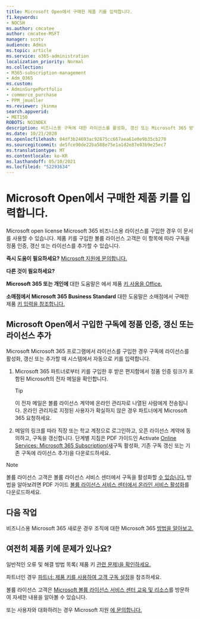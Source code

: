 ```yaml
---
title: Microsoft Open에서 구매한 제품 키를 입력합니다.
f1.keywords:
- NOCSH
ms.author: cmcatee
author: cmcatee-MSFT
manager: scotv
audience: Admin
ms.topic: article
ms.service: o365-administration
localization_priority: Normal
ms.collection:
- M365-subscription-management
- Adm_O365
ms.custom:
- AdminSurgePortfolio
- commerce_purchase
- PPM_jmueller
ms.reviewer: jkinma
search.appverid:
- MET150
ROBOTS: NOINDEX
description: 비즈니스용 구독에 대한 라이선스를 활성화, 갱신 또는 Microsoft 365 방법을 알아보습니다.
ms.date: 10/21/2020
ms.openlocfilehash: 04df3b24693ac92875cc667aea61e0e9b35cb270
ms.sourcegitcommit: de5fce90de22ba588e75e1a1d2e87e03b9e25ec7
ms.translationtype: MT
ms.contentlocale: ko-KR
ms.lasthandoff: 05/10/2021
ms.locfileid: "52293634"
---
```

# <a name="enter-your-product-key-purchased-from-microsoft-open"></a>Microsoft Open에서 구매한 제품 키를 입력합니다.

Microsoft open license Microsoft 365 비즈니스용 [](https://go.microsoft.com/fwlink/p/?LinkID=613298)라이선스를 구입한 경우 이 문서를 사용할 수 있습니다. 제품 키를 구입한 볼륨 라이선스 고객은 이 항목에 따라 구독을 정품 인증, 갱신 또는 라이선스를 추가할 수 있습니다.
  
 **즉시 도움이 필요하세요?** [Microsoft 지원에 문의합니다.](..//business-video/get-help-support.md) 
  
 **다른 것이 필요하세요?**
 
 **Microsoft 365 또는 개인에** 대한 도움말은 에서 제품 [키 사용을 Office.](https://support.microsoft.com/office/12a5763a-d45c-4685-8c95-a44500213759.aspx)
  
 **소매점에서 Microsoft 365 Business Standard** 대한 도움말은 소매점에서 구매한 제품 [키 입력을 참조합니다.](enter-your-product-key.md) 
  
## <a name="activate-renew-or-add-licenses-to-a-subscription-purchased-from-microsoft-open"></a>Microsoft Open에서 구입한 구독에 정품 인증, 갱신 또는 라이선스 추가

Microsoft Microsoft 365 프로그램에서 라이선스를 구입한 경우 구독에 라이선스를 활성화, 갱신 또는 추가할 때 시스템에서 자동으로 키를 입력합니다.
  
1. Microsoft 365 파트너로부터 키를 구입한 후 받은 편지함에서 정품 인증 링크가 포함된 Microsoft의 전자 메일을 확인합니다.
    
    > [!TIP]
    >  이 전자 메일은 볼륨 라이선스 계약에 온라인 관리자로 나열된 사람에게 전송됩니다. 온라인 관리자로 지정된 사용자가 확실하지 않은 경우 파트너에게 Microsoft 365 요청하세요. 
  
2. 메일의 링크를 따라 직장 또는 학교 계정으로 로그인하고, 오픈 라이선스 계약에 동의하고, 구독을 갱신합니다. 단계별 지침은 PDF 가이드인 Activate [Online Services: Microsoft 365 Subscription(새](https://go.microsoft.com/fwlink/p/?LinkId=618100)구독 활성화, 기존 구독 갱신 또는 기존 구독에 라이선스 추가)을 다운로드하세요.
    
> [!NOTE]
> 볼륨 라이선스 고객은 볼륨 라이선스 서비스 센터에서 구독을 활성화할 [수 있습니다.](https://go.microsoft.com/fwlink/p/?LinkID=282016) 방법을 알아보려면 PDF 가이드 [볼륨 라이선스 서비스 센터에서 온라인 서비스 활성화](https://go.microsoft.com/fwlink/p/?LinkId=618096)를 다운로드하세요. 
  
## <a name="whats-next"></a>다음 작업

비즈니스용 Microsoft 365 새로운 경우 조직에 대한 Microsoft 365 [방법을 알아보고.](../admin/setup/setup.md)
  
## <a name="still-having-trouble-with-product-keys"></a>여전히 제품 키에 문제가 있나요?

일반적인 오류 및 해결 방법 목록( 제품 키 [관련 문제)을 확인하세요.](product-key-errors-and-solutions.md)
  
파트너인 경우 [파트너: 제품 키를 사용하여 고객 구독 설정](https://support.microsoft.com/office/cf22c50f-95c9-4fa2-b959-c264de256d40)을 참조하세요.
  
볼륨 라이선스 고객은 [Microsoft 볼륨 라이선스 서비스 센터 교육 및 리소스](https://go.microsoft.com/fwlink/p/?LinkId=618103)를 방문하여 자세한 내용을 알아볼 수 있습니다.
  
또는 사용자와 대화하려는 경우 Microsoft 지원 [에 문의합니다.](../business-video/get-help-support.md)
